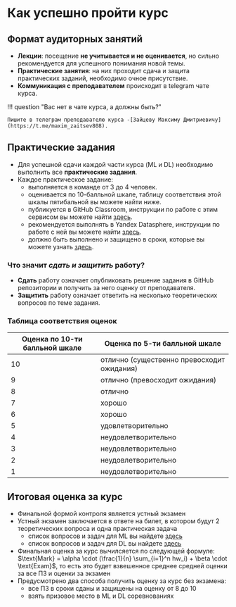 # Как успешно пройти курс

## Формат аудиторных занятий

* **Лекции**: посещение **не учитывается и не оценивается**, но сильно рекомендуется для успешного понимания новой темы.
* **Практические занятия**: на них проходит сдача и защита практических заданий, необходимо очное присутствие.
* **Коммуникация с преподавателем** происходит в telegram чате курса.

!!! question "Вас нет в чате курса, а должны быть?"

    Пишите в телеграм преподавателю курса -[Зайцеву Максиму Дмитриевичу](https://t.me/maxim_zaitsev808).

## Практические задания

- Для успешной сдачи каждой части курса (ML и DL) необходимо выполнить все **практические задания**.
- Каждое практическое задание:
    - выполняется в команде от 3 до 4 человек.
    - оценивается по 10-балльной шкале, таблицу соответствия этой шкалы пятибальной вы можете найти ниже.
    - публикуется в GitHub Classroom, инструкции по работе с этим сервисом вы можете найти [здесь](howtoclassroom.md).
    - рекомендуется выполнять в Yandex Datasphere, инструкции по работе с ней вы можете найти [здесь](clone_repo.md).
    - должно быть выполнено и защищено в сроки, которые вы можете узнать [здесь](schedule.md).

### Что значит *сдать и защитить* работу?

* **Сдать** работу означает опубликовать решение задания в GitHub репозитории и получить за него оценку от преподавателя.
* **Защитить** работу означает ответить на несколько теоретических вопросов по теме задания.

### Таблица соответствия оценок

| Оценка по 10-ти балльной шкале | Оценка по 5-ти балльной шкале                            |
| ----------------------------------------------------- | ------------------------------------------------------------------------------- |
| 10                                                    | отлично (существенно превосходит ожидания) |
| 9                                                     | отлично (превосходит ожидания)                        |
| 8                                                     | отлично                                                                  |
| 7                                                     | хорошо                                                                    |
| 6                                                     | хорошо                                                                    |
| 5                                                     | удовлетворительно                                              |
| 4                                                     | неудовлетворительно                                          |
| 3                                                     | неудовлетворительно                                          |
| 2                                                     | неудовлетворительно                                          |
| 1                                                     | неудовлетворительно                                          |

## Итоговая оценка за курс

- Финальной формой контроля является устный экзамен
- Устный экзамен заключается в ответе на билет, в котором будут 2 теоретических вопроса и одна практическая задача
    - список вопросов и задач для ML вы найдете [здесь](../ml/exam_ml.md)
    - список вопросов и задач для DL вы найдете [здесь](../dl/exam_dl.md)
- Финальная оценка за курс вычилсяется по следующей формуле: $\text{Mark} = \alpha \cdot (\frac{1}{n} \sum_{i=1}^n hw_i) + \beta \cdot \text{Exam}$, то есть это будет взвешенное среднее средней оценки за все ПЗ и оценки за экзамен
- Предусмотрено два способа получить оценку за курс без экзамена:
    - все ПЗ в сроки сданы и защищены на оценку от 8 до 10
    - взять призовое место в ML и DL соревнованиях

